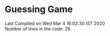 # Guessing Game
Last Compiled on Wed Mar  4 16:02:30 IST 2020 <br/>
Number of lines in the code:       26
